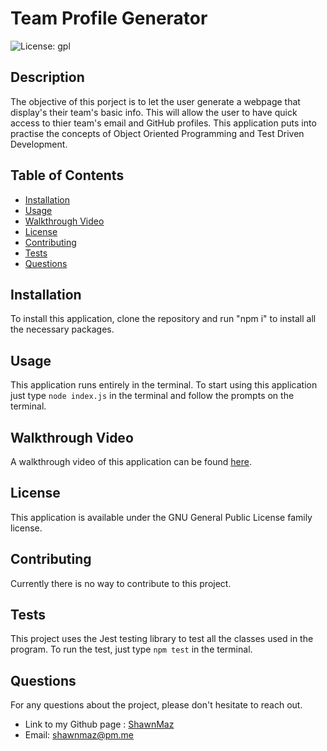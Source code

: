 # Team Profile Generator
![License: gpl](https://img.shields.io/static/v1?label=license&message=gpl&color=green)

## Description
The objective of this porject is to let the user generate a webpage that display's their team's basic info. This will allow the user to have quick access to thier team's email and GitHub profiles. This application puts into practise the concepts of Object Oriented Programming and Test Driven Development.

## Table of Contents
  * [Installation](#installation)
  * [Usage](#usage)
  * [Walkthrough Video](#walkthrough-video)
  * [License](#license)
  * [Contributing](#contributing)
  * [Tests](#tests)
  * [Questions](#questions)

  ## Installation
  To install this application, clone the repository and run "npm i" to install all the necessary packages.

  ## Usage
  This application runs entirely in the terminal. To start using this application just type ```node index.js``` in the terminal and follow the prompts on the terminal.

  ## Walkthrough Video
  A walkthrough video of this application can be found [here](https://drive.google.com/file/d/1SIANSiAZrJVrLWS6QlOqBpVjAr8rURAQ/view?usp=sharing).
  
  ## License
  This application is available under the GNU General Public License family license.
  

  ## Contributing
  Currently there is no way to contribute to this project.

  ## Tests
  This project uses the Jest testing library to test all the classes used in the program. To run the test, just type ```npm test``` in the terminal.

  ## Questions
  For any questions about the project, please don't hesitate to reach out.
  * Link to my Github page : [ShawnMaz](https://github.com/ShawnMaz)
  * Email: [shawnmaz@pm.me](mailto:shawnmaz@pm.me)